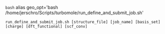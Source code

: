 

`bash` alias geo_opt='bash /home/jerschro/Scripts/turbomole/run_define_and_submit_job.sh'

```
run_define_and_submit_job.sh [structure_file] [job_name] [basis_set] [charge] [dft_functional] [scf_conv]
```